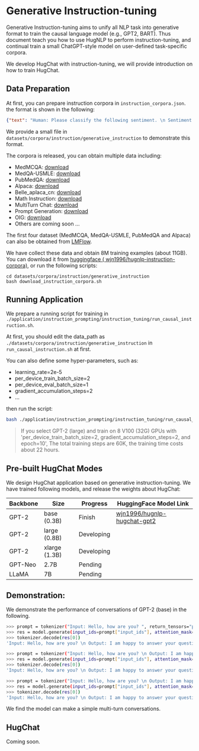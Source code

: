 # Generative Instruction-tuning

Generative Instruction-tuning aims to unify all NLP task into generative format to train the causal language model (e.g., GPT2, BART).
Thus document teach you how to use HugNLP to perform instruction-tuning, and continual train a small ChatGPT-style model on user-defined task-specific corpora.

We develop HugChat with instruction-tuning, we will provide introduction on how to train HugChat.

## Data Preparation

At first, you can prepare instruction corpora in ```instruction_corpora.json```. the format is shown in the following:
```json
{"text": "Human: Please classify the following sentiment. \n Sentiment: My girl friend likes this film, but I don' think so. \n HugChat: Negative. \n\n"},
```
We provide a small file in ```datasets/corpora/instruction/generative_instruction``` to demonstrate this format.

The corpora is released, you can obtain multiple data including:
- MedMCQA: [download](144.214.54.164:5000/MedMCQA.tar.gz)
- MedQA-USMLE: [download](144.214.54.164:5000/MedQA-USMLE.tar.gz)
- PubMedQA: [download](144.214.54.164:5000/PubMedQA.tar.gz)
- Alpaca: [download](https://github.com/tatsu-lab/stanford_alpaca/blob/main/alpaca_data.json)
- Belle_aplaca_cn: [download](https://huggingface.co/datasets/BelleGroup/train_1M_CN)
- Math Instruction: [download](https://huggingface.co/datasets/BelleGroup/school_math_0.25M)
- MultiTurn Chat: [download](https://huggingface.co/datasets/BelleGroup/multiturn_chat_0.8M)
- Prompt Generation: [download](https://huggingface.co/datasets/nomic-ai/gpt4all_prompt_generations_with_p3/tree/main)
- OIG: [download](https://huggingface.co/datasets/laion/OIG/tree/main)
- Others are coming soon ...

The first four dataset (MedMCQA, MedQA-USMLE, PubMedQA and Alpaca) can also be obtained from [LMFlow](https://github.com/OptimalScale/LMFlow).

We have collect these data and obtain 8M training examples (about 11GB). You can download it from [huggingface (
wjn1996/hugnlp-instruction-corpora)](https://huggingface.co/datasets/wjn1996/hugnlp-instruction-corpora), or run the following scripts:
```
cd datasets/corpora/instruction/generative_instruction
bash download_instruction_corpora.sh
```

## Running Application

We prepare a running script for training in ```./application/instruction_prompting/instruction_tuning/run_causal_instruction.sh```.

At first, you should edit the data_path as ```./datasets/corpora/instruction/generative_instruction``` in ```run_causal_instruction.sh``` at first.

You can also define some hyper-parameters, such as:
- learning_rate=2e-5
- per_device_train_batch_size=2
- per_device_eval_batch_size=1
- gradient_accumulation_steps=2
- ...

then run the script:

```bash
bash ./application/instruction_prompting/instruction_tuning/run_causal_instruction.sh
```

> If you select GPT-2 (large) and train on 8 V100 (32G) GPUs with 'per_device_train_batch_size=2, gradient_accumulation_steps=2, and epoch=10', The total training steps are 60K, the training time costs about 22 hours.

## Pre-built HugChat Modes

We design HugChat application based on generative instruction-tuning.
We have trained following models, and release the weights about HugChat:

| Backbone | Size | Progress | HuggingFace Model Link
| --- | --- | --- | --- |
| GPT-2 | base (0.3B) | Finish | [wjn1996/hugnlp-hugchat-gpt2](https://huggingface.co/wjn1996/hugnlp-hugchat-gpt2)
| GPT-2 | large (0.8B) | Developing |
| GPT-2 | xlarge (1.3B) | Developing |
| GPT-Neo | 2.7B | Pending |
| LLaMA | 7B | Pending |


## Demonstration:

We demonstrate the performance of conversations of GPT-2 (base) in the following.


```bash
>>> prompt = tokenizer("Input: Hello, how are you? ", return_tensors="pt")
>>> res = model.generate(input_ids=prompt["input_ids"], attention_mask=prompt["attention_mask"], max_length=len(prompt["input_ids"][0]) + 100, pad_token_id=tokenizer.eos_token_id, num_beams=3)
>>> tokenizer.decode(res[0])
'Input: Hello, how are you? \n Output: I am happy to answer your questions. \n\n'
```

```bash
>>> prompt = tokenizer("Input: Hello, how are you? \n Output: I am happy to answer your questions. \n Input: Where is Shanghai? ", return_tensors="pt")
>>> res = model.generate(input_ids=prompt["input_ids"], attention_mask=prompt["attention_mask"], max_length=len(prompt["input_ids"][0]) + 100, pad_token_id=tokenizer.eos_token_id, num_beams=3)
>>> tokenizer.decode(res[0])
'Input: Hello, how are you? \n Output: I am happy to answer your questions. \n Input: Where is Shanghai? \n Output: Shanghai is located in the southern part of the country. \n'
```

```bash
>>> prompt = tokenizer("Input: Hello, how are you? \n Output: I am happy to answer your questions. \n Input: Where is Shanghai? \n Output: Shanghai is located in the southern part of the country. \n Input: How many people there? ", return_tensors="pt")
>>> res = model.generate(input_ids=prompt["input_ids"], attention_mask=prompt["attention_mask"], max_length=len(prompt["input_ids"][0]) + 100, pad_token_id=tokenizer.eos_token_id, num_beams=3)
>>> tokenizer.decode(res[0])
'Input: Hello, how are you? \n Output: I am happy to answer your questions. \n Input: Where is Shanghai? \n Output: Shanghai is located in the southern part of the country. \n Input: How many people there? \n Output: There are approximately 20,000,000 people in Shanghai.'
```

We find the model can make a simple multi-turn conversations.


## HugChat

Coming soon.
